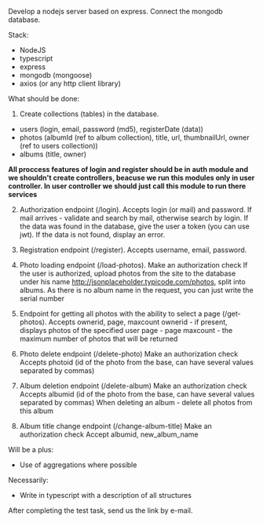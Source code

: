 Develop a nodejs server based on express. Connect the mongodb database.

Stack:

- NodeJS
- typescript
- express
- mongodb (mongoose)
- axios (or any http client library)

What should be done:

1. Create collections (tables) in the database.

- users (login, email, password (md5), registerDate (data))
- photos (albumId (ref to album collection), title, url, thumbnailUrl, owner (ref to users collection))
- albums (title, owner)

**All proccess features of login and register should be in auth module and we shouldn't create controllers, beacuse we run this modules only in user controller. In user controller we should just call this module to run there services**

2. Authorization endpoint (/login). Accepts login (or mail) and password.
   If mail arrives - validate and search by mail, otherwise search by login.
   If the data was found in the database, give the user a token (you can use jwt).
   If the data is not found, display an error.

3. Registration endpoint (/register). Accepts username, email, password.

4. Photo loading endpoint (/load-photos).
   Make an authorization check
   If the user is authorized, upload photos from the site to the database under his name
   http://jsonplaceholder.typicode.com/photos, split into albums. As
   there is no album name in the request, you can just write the serial number

5. Endpoint for getting all photos with the ability to select a page (/get-photos).
   Accepts ownerid, page, maxcount
   ownerid - if present, displays photos of the specified user
   page - page
   maxcount - the maximum number of photos that will be returned

6. Photo delete endpoint (/delete-photo)
   Make an authorization check
   Accepts photoid (id of the photo from the base, can have several values separated by commas)

7. Album deletion endpoint (/delete-album)
   Make an authorization check
   Accepts albumid (id of the photo from the base, can have several values separated by commas)
   When deleting an album - delete all photos from this album

8. Album title change endpoint (/change-album-title)
   Make an authorization check
   Accept albumid, new_album_name

Will be a plus:

- Use of aggregations where possible

Necessarily:

- Write in typescript with a description of all structures

After completing the test task, send us the link by e-mail.
